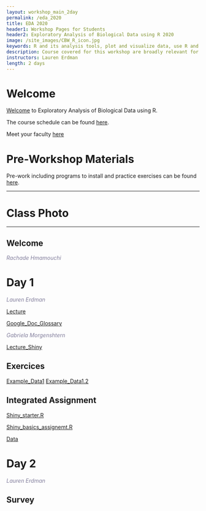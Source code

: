 ```yaml
---
layout: workshop_main_2day
permalink: /eda_2020
title: EDA 2020
header1: Workshop Pages for Students
header2: Exploratory Analysis of Biological Data using R 2020
image: /site_images/CBW_R_icon.jpg
keywords: R and its analysis tools, plot and visualize data, use R and its analysis tools
description: Course covered for this workshop are broadly relevant for many areas of modern, quantitative biology such as flow cytometry, expression profile analysis, function prediction and more. 
instructors: Lauren Erdman
length: 2 days
---
```


# Welcome <a id="welcome"></a>

[Welcome](https://drive.google.com/open?id=19YtlbxmxAonyE9N-Zo4BL8XHpESd-NLb) to Exploratory Analysis of Biological Data using R.  

The course schedule can be found [here](https://bioinformaticsdotca.github.io/eda_2020_schedule). 

Meet your faculty [here](https://github.com/bioinformatics-ca/IntroR_2020/blob/master/Intro_to_R_2020_team.pdf) 

# Pre-Workshop Materials <a id="preworkshop"></a>

Pre-work including programs to install and practice exercises can be found [here](https://bioinformaticsdotca.github.io/eda_2020_prework). 

***

# Class Photo

***

## Welcome

*<font color="#827e9c">Rachade Hmamouchi</font>*

# Day 1 <a id="day1"></a>


*<font color="#827e9c">Lauren Erdman</font>*

[Lecture](https://drive.google.com/open?id=1E4U77cbJUzAc35TJAsxmSlq3SItsWjBw)

[Google_Doc_Glossary](https://docs.google.com/document/d/1UEHZ7Vwk1ygr2xjYFwv_p9sRxXev_--VaIcX7RAW1AM/edit?pli=1)

*<font color="#827e9c">Gabriela Morgenshtern</font>* 

[Lecture_Shiny](https://drive.google.com/open?id=1emyJV7xqQVi0O5ryoM2Lm7W2M_w6zGJi)

## Exercices

[Example_Data1](https://drive.google.com/open?id=12-Fsohyu9lGBbV0dM4DILrpDTO_AIgnQ)
[Example_Data1.2](https://drive.google.com/open?id=1mDTFA3dwVDq_mMIg1-s2QufE2wPTcmer)


## Integrated Assignment

[Shiny_starter.R](https://drive.google.com/open?id=1Vyy8Ve4SilqUL8KQi67JVMUJ0sy5684j)

[Shiny_basics_assignemt.R](https://drive.google.com/open?id=1JyXPUDo2fwhfVOuZMH0C0o1-NwoQuEAL)

[Data](https://drive.google.com/open?id=1Vyy8Ve4SilqUL8KQi67JVMUJ0sy5684j)


# Day 2 <a id="day2"></a>


*<font color="#827e9c">Lauren Erdman</font>*




## Survey




